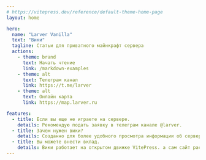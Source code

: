 ```yaml
---
# https://vitepress.dev/reference/default-theme-home-page
layout: home

hero:
  name: "Larver Vanilla"
  text: "Вики"
  tagline: Статьи для приватного майнкрафт сервера
  actions:
    - theme: brand
      text: Начать чтение
      link: /markdown-examples
    - theme: alt
      text: Телеграм канал
      link: https://t.me/larver
    - theme: alt
      text: Онлайн карта
      link: https://map.larver.ru

features:
  - title: Если вы еще не играете на сервере.
    details: Рекомендую подать заявку в телеграм канале @larver. 
  - title: Зачем нужен вики?
    details: Созданно для более удобного просмотра информации об сервере. В отличии от сообщений в телеграме все статьи/посты разложенны красиво по отдельным папкам и статьям.
  - title: Вы можете внести вклад.
    details: Вики работает на открытом движке VitePress. а сам сайт распологается на GitHub проекта, если вы хотите написать статью то рекомендую ознакомится с статьей по оформлению статей и выкладыванию(в процессе создания).
---
```


